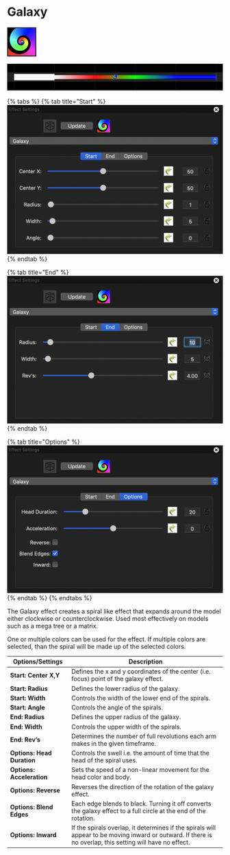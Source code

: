 # Galaxy

![Icon](<../../.gitbook/assets/image (376).png>)

![Sequencer Grid](<../../.gitbook/assets/image (194).png>)

{% tabs %}
{% tab title="Start" %}
![](<../../.gitbook/assets/image (431).png>)
{% endtab %}

{% tab title="End" %}
![](<../../.gitbook/assets/image (73) (1).png>)
{% endtab %}

{% tab title="Options" %}
![](<../../.gitbook/assets/image (123) (1).png>)
{% endtab %}
{% endtabs %}

The Galaxy effect creates a spiral like effect that expands around the model either clockwise or counterclockwise. Used most effectively on models such as a mega tree or a matrix.

One or multiple colors can be used for the effect. If multiple colors are selected, than the spiral will be made up of the selected colors.

| Options/Settings           | Description                                                                                                                                                |
| -------------------------- | ---------------------------------------------------------------------------------------------------------------------------------------------------------- |
| **Start: Center X,Y**      | Defines the x and y coordinates of the center (i.e. focus) point of the galaxy effect.                                                                     |
| **Start: Radius**          | Defines the lower radius of the galaxy.                                                                                                                    |
| **Start: Width**           | Controls the width of the lower end of the spirals.                                                                                                        |
| **Start: Angle**           | Controls the angle of the spirals.                                                                                                                         |
| **End: Radius**            | Defines the upper radius of the galaxy.                                                                                                                    |
| **End: Width**             | Controls the upper width of the spirals.                                                                                                                   |
| **End: Rev’s**             | Determines the number of full revolutions each arm makes in the given timeframe.                                                                           |
| **Options: Head Duration** | Controls the swell i.e. the amount of time that the head of the spiral uses.                                                                               |
| **Options: Acceleration**  | Sets the speed of a non-linear movement for the head color and body.                                                                                       |
| **Options: Reverse**       | Reverses the direction of the rotation of the galaxy effect.                                                                                               |
| **Options: Blend Edges**   | Each edge blends to black. Turning it off converts the galaxy effect to a full circle at the end of the rotation.                                          |
| **Options: Inward**        | If the spirals overlap, it determines if the spirals will appear to be moving inward or outward. If there is no overlap, this setting will have no effect. |
